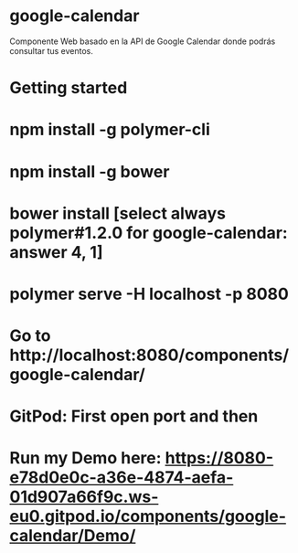 # google-calendar
Componente Web basado en la API de Google Calendar donde podrás consultar tus eventos.
# Getting started
# npm install -g polymer-cli
# npm install -g bower
# bower install [select always polymer#1.2.0 for google-calendar: answer 4, 1]
# polymer serve -H localhost -p 8080

# Go to http://localhost:8080/components/google-calendar/
# GitPod: First open port and then
# Run my Demo here: https://8080-e78d0e0c-a36e-4874-aefa-01d907a66f9c.ws-eu0.gitpod.io/components/google-calendar/Demo/
